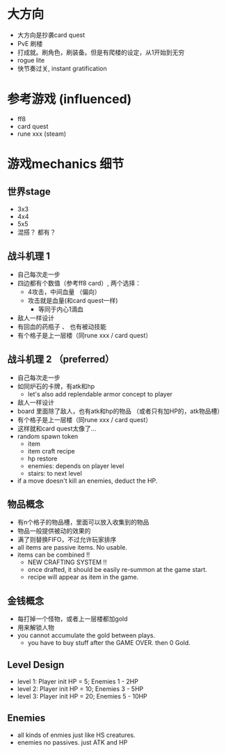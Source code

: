 # 大方向

* 大方向是抄袭card quest
* PvE 刷楼
* 打成就。刷角色，刷装备。但是有爬楼的设定，从1开始到无穷
* rogue lite
* 快节奏过关, instant gratification


# 参考游戏 (influenced)
* ff8
* card quest
* rune xxx (steam)

# 游戏mechanics 细节

## 世界stage
* 3x3
* 4x4
* 5x5
* 混搭？ 都有？

## 战斗机理 1
* 自己每次走一步
* 四边都有个数值（参考ff8 card）, 两个选择：
    * 4攻击，中间血量 （偏向）
    * 攻击就是血量(和card quest一样)
        * 等同于内心1滴血
* 敌人一样设计
* 有回血的药瓶子 、 也有被动技能
* 有个格子是上一层楼（同rune xxx / card quest）

## 战斗机理 2 （preferred）
* 自己每次走一步
* 如同炉石的卡牌，有atk和hp
	* let's also add replendable armor concept to player
* 敌人一样设计
* board 里面除了敌人，也有atk和hp的物品 （或者只有加HP的，atk物品槽）
* 有个格子是上一层楼（同rune xxx / card quest）
* 这样就和card quest太像了...
* random spawn token
	* item
	* item craft recipe
	* hp restore
	* enemies: depends on player level
	* stairs: to next level
* if a move doesn't kill an enemies, deduct the HP.

## 物品概念
* 有n个格子的物品槽，里面可以放入收集到的物品
* 物品一般提供被动的效果的
* 满了则替换FIFO，不过允许玩家排序
* all items are passive items. No usable.
* items can be combined !!
	* NEW CRAFTING SYSTEM !!
	* once drafted, it should be easily re-summon at the game start.
	* recipe will appear as item in the game.

## 金钱概念
* 每打掉一个怪物，或者上一层楼都加gold
* 用来解锁人物
* you cannot accumulate the gold between plays.
	* you have to buy stuff after the GAME OVER. then 0 Gold.

## Level Design
* level 1: Player init HP = 5; Enemies 1 - 2HP
* level 2: Player init HP = 10;  Enemies 3 - 5HP
* level 3: Player init HP = 20;  Enemies 5 - 10HP

## Enemies
* all kinds of enmies just like HS creatures.
* enemies no passives. just ATK and HP

